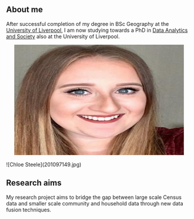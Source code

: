 ## About me

After successful completion of my degree in BSc Geography at the [University of Liverpool](https://www.liverpool.ac.uk/), I am now studying towards a PhD in [Data Analytics and Society](https://datacdt.org/) also at the University of Liverpool.

<p align="center">
  <img width="460" height="300" src="201097149.jpg">
</p>![Chloe Steele](201097149.jpg)

## Research aims

My research project aims to bridge the gap between large scale Census data and smaller scale community and household data through new data fusion techniques.

